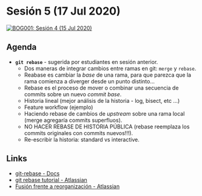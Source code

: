 # Sesión 5 (17 Jul 2020)

[![BOG001: Sesión 4 (15 Jul 2020)](https://img.youtube.com/vi/vyj09GZKmk8/0.jpg)](https://youtu.be/vyj09GZKmk8)

## Agenda

* **`git rebase`** - sugerida por estudiantes en sesión anterior.
  - Dos maneras de integrar cambios entre ramas en git: `merge` y `rebase`.
  - Reabase es cambiar la _base_ de una rama, para que
    parezca que la rama comienza a diverger desde un punto distinto...
  - Rebase es el proceso de mover o combinar una secuencia de commits sobre un
    nuevo _commit base_.
  - Historia lineal (mejor análisis de la historia - log, bisect, etc ...)
  - Feature workflow (ejemplo)
  - Haciendo rebase de cambios de _upstream_ sobre una rama local (merge
    agregaría commits superfluos).
  - NO HACER REBASE DE HISTORIA PÚBLICA (rebase reemplaza los commits originales
    con commits nuevos!!!).
  - Re-escribir la historia: standard vs interactive.

## Links

* [git-rebase - Docs](https://git-scm.com/docs/git-rebase)
* [git rebase tutorial - Atlassian](https://www.atlassian.com/es/git/tutorials/rewriting-history/git-rebase)
* [Fusión frente a reorganización - Atlassian](https://www.atlassian.com/es/git/tutorials/merging-vs-rebasing)